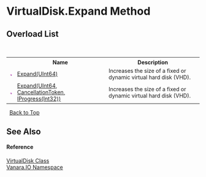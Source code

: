 # VirtualDisk.Expand Method 
 


## Overload List
&nbsp;<table><tr><th></th><th>Name</th><th>Description</th></tr><tr><td>![Public method](media/pubmethod.gif "Public method")</td><td><a href="d8377c0f-e96d-8b4b-8055-7f86efe03704">Expand(UInt64)</a></td><td>
Increases the size of a fixed or dynamic virtual hard disk (VHD).</td></tr><tr><td>![Public method](media/pubmethod.gif "Public method")</td><td><a href="1c20f002-c6d4-a690-79b3-66318dd3f7c8">Expand(UInt64, CancellationToken, IProgress(Int32))</a></td><td>
Increases the size of a fixed or dynamic virtual hard disk (VHD).</td></tr></table>&nbsp;
<a href="#virtualdisk.expand-method">Back to Top</a>

## See Also


#### Reference
<a href="14596a99-aae8-0fef-6be2-950bbcd08026">VirtualDisk Class</a><br /><a href="d3362b0a-0ff5-4e50-dbee-d2c8d2fbae9f">Vanara.IO Namespace</a><br />
